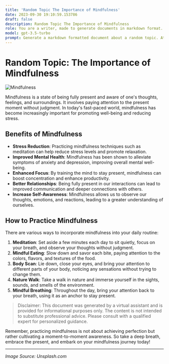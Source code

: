 ```yaml
---
title: 'Random Topic The Importance of Mindfulness'
date: 2023-09-30 19:10:59.153786
draft: false
description: Random Topic The Importance of Mindfulness
role: You are a writer, made to generate documents in markdown format. It is very important that all of the documents you generate are in valid markdown format.
model: gpt-3.5-turbo
prompt: Generate a markdown formatted document about a random topic. At the bottom, include a disclaimer explaining that the document was generated by you. The first line of the document should be the title. Make sure that the entire document is in proper markdown format, using a mix of various tags to make the document visually appealing.
---
```


# Random Topic: The Importance of Mindfulness

![Mindfulness](https://images.unsplash.com/photo-1555603996-b16ed5b3b667)

Mindfulness is a state of being fully present and aware of one's thoughts, feelings, and surroundings. It involves paying attention to the present moment without judgment. In today's fast-paced world, mindfulness has become increasingly important for promoting well-being and reducing stress.

## Benefits of Mindfulness

- **Stress Reduction**: Practicing mindfulness techniques such as meditation can help reduce stress levels and promote relaxation.
- **Improved Mental Health**: Mindfulness has been shown to alleviate symptoms of anxiety and depression, improving overall mental well-being.
- **Enhanced Focus**: By training the mind to stay present, mindfulness can boost concentration and enhance productivity.
- **Better Relationships**: Being fully present in our interactions can lead to improved communication and deeper connections with others.
- **Increase Self-Awareness**: Mindfulness allows us to observe our thoughts, emotions, and reactions, leading to a greater understanding of ourselves.

## How to Practice Mindfulness

There are various ways to incorporate mindfulness into your daily routine:

1. **Meditation**: Set aside a few minutes each day to sit quietly, focus on your breath, and observe your thoughts without judgment.
2. **Mindful Eating**: Slow down and savor each bite, paying attention to the colors, flavors, and textures of the food.
3. **Body Scan**: Lie down, close your eyes, and bring your attention to different parts of your body, noticing any sensations without trying to change them.
4. **Nature Walk**: Take a walk in nature and immerse yourself in the sights, sounds, and smells of the environment.
5. **Mindful Breathing**: Throughout the day, bring your attention back to your breath, using it as an anchor to stay present.

> Disclaimer: This document was generated by a virtual assistant and is provided for informational purposes only. The content is not intended to substitute professional advice. Please consult with a qualified expert for personalized guidance.

Remember, practicing mindfulness is not about achieving perfection but rather cultivating a moment-to-moment awareness. So take a deep breath, embrace the present, and embark on your mindfulness journey today!

---

*Image Source: Unsplash.com*